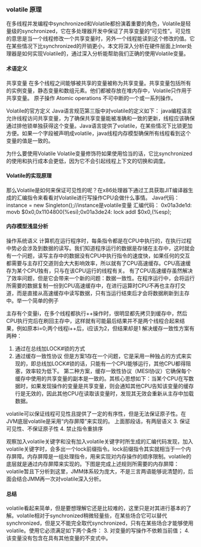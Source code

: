 
### volatile 原理

在多线程并发编程中synchronized和Volatile都扮演着重要的角色，Volatile是轻量级的synchronized，它在多处理器开发中保证了共享变量的“可见性”。可见性的意思是当一个线程修改一个共享变量时，另外一个线程能读到这个修改的值。它在某些情况下比synchronized的开销更小，本文将深入分析在硬件层面上Inter处理器是如何实现Volatile的，通过深入分析能帮助我们正确的使用Volatile变量。

#### 术语定义

共享变量		在多个线程之间能够被共享的变量被称为共享变量。共享变量包括所有的实例变量，静态变量和数组元素。他们都被存放在堆内存中，Volatile只作用于共享变量。
原子操作	Atomic operations	不可中断的一个或一系列操作。

Volatile的官方定义
Java语言规范第三版中对volatile的定义如下： java编程语言允许线程访问共享变量，为了确保共享变量能被准确和一致的更新，线程应该确保通过排他锁单独获得这个变量。Java语言提供了volatile，在某些情况下比锁更加方便。如果一个字段被声明成volatile，java线程内存模型确保所有线程看到这个变量的值是一致的。

为什么要使用Volatile
Volatile变量修饰符如果使用恰当的话，它比synchronized的使用和执行成本会更低，因为它不会引起线程上下文的切换和调度。

#### Volatile的实现原理

那么Volatile是如何来保证可见性的呢？在x86处理器下通过工具获取JIT编译器生成的汇编指令来看看对Volatile进行写操作CPU会做什么事情。
Java代码：	instance = new Singleton();//instance是volatile变量
汇编代码：	0x01a3de1d: movb $0x0,0x1104800(%esi);0x01a3de24: lock addl $0x0,(%esp);

#### 内存模型浅显分析

操作系统语义
计算机在运行程序时，每条指令都是在CPU中执行的，在执行过程中势必会涉及到数据的读写。我们知道程序运行的数据是存储在主存中，这时就会有一个问题，读写主存中的数据没有CPU中执行指令的速度快，如果任何的交互都需要与主存打交道则会大大影响效率，所以就有了CPU高速缓存。CPU高速缓存为某个CPU独有，只与在该CPU运行的线程有关。
有了CPU高速缓存虽然解决了效率问题，但是它会带来一个新的问题：数据一致性。在程序运行中，会将运行所需要的数据复制一份到CPU高速缓存中，在进行运算时CPU不再也主存打交道，而是直接从高速缓存中读写数据，只有当运行结束后才会将数据刷新到主存中。举一个简单的例子

主存有个变量i，在多个线程都执行++操作时，很明显都先拷贝到缓存中，然后CPU执行完后在刷回主存中，这样就有可能最后结果并不是两个线程合起来结果，例如原本i=0;两个线程i++后，i应该为2，但结果却是1
解决缓存一致性方案有两种：

  1. 通过在总线加LOCK#锁的方式
  2. 通过缓存一致性协议
但是方案1存在一个问题，它是采用一种独占的方式来实现的，即总线加LOCK#锁的话，只能有一个CPU能够运行，其他CPU都得阻塞，效率较为低下。
第二种方案，缓存一致性协议（MESI协议）它确保每个缓存中使用的共享变量的副本是一致的。其核心思想如下：当某个CPU在写数据时，如果发现操作的变量是共享变量，则会通知其他CPU告知该变量的缓存行是无效的，因此其他CPU在读取该变量时，发现其无效会重新从主存中加载数据。

volatile可以保证线程可见性且提供了一定的有序性，但是无法保证原子性。在JVM底层volatile是采用“内存屏障”来实现的。
上面那段话，有两层语义
  3. 保证可见性、不保证原子性
  4. 禁止指令重排序
  
  观察加入volatile关键字和没有加入volatile关键字时所生成的汇编代码发现，加入volatile关键字时，会多出一个lock前缀指令。lock前缀指令其实就相当于一个内存屏障。内存屏障是一组处理指令，用来实现对内存操作的顺序限制。volatile的底层就是通过内存屏障来实现的。下图是完成上述规则所需要的内存屏障：
  volatile暂且下分析到这里，JMM体系较为庞大，不是三言两语能够说清楚的，后面会结合JMM再一次对volatile深入分析。
  
  
#### 总结
  volatile看起来简单，但是要想理解它还是比较难的，这里只是对其进行基本的了解。volatile相对于synchronized稍微轻量些，在某些场合它可以替代synchronized，但是又不能完全取代synchronized，只有在某些场合才能够使用volatile。使用它必须满足如下两个条件：
    3. 对变量的写操作不依赖当前值；
    4. 该变量没有包含在具有其他变量的不变式中。